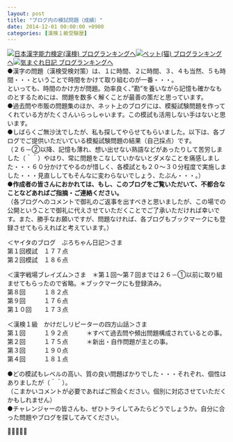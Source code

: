 ```yaml
---
layout: post
title: "ブログ内の模試問題（成績）"
date: 2014-12-01 00:00:00 +0900
categories: [漢検１級受験歴]
---
```


[![](/syuusyuu9701/assets/images/ブログ内の模試問題（成績）-br_c_3028_1.gif)](http://blog.with2.net/link.php?1659096:3028 "日本漢字能力検定(漢検) ブログランキングへ")[日本漢字能力検定(漢検) ブログランキングへ](http://blog.with2.net/link.php?1659096:3028)[![](/syuusyuu9701/assets/images/ブログ内の模試問題（成績）-br_c_1348_1.gif)](http://blog.with2.net/link.php?1659096:1348 "ペット(猫) ブログランキングへ")[ペット(猫) ブログランキングへ](http://blog.with2.net/link.php?1659096:1348)[![](/syuusyuu9701/assets/images/ブログ内の模試問題（成績）-br_c_9257_1.gif)](http://blog.with2.net/link.php?1659096:9257 "気まぐれ日記 ブログランキングへ")[気まぐれ日記 ブログランキングへ](http://blog.with2.net/link.php?1659096:9257)  
●漢字の問題（漢検受検対策）は、１に時間、２に時間、３、４も当然、５も時間・・・ということで時間をかけて取り組むのが一番・・・。  
といっても、時間のかけ方が問題。効率良く、”勘”を養いながら記憶も確かなものとするためには、問題を数多く解くことが最善の策だと思っています。  
●過去問や市販の問題集のほか、ネット上のブログには、模擬試験問題を作ってくれている方がたくさんいらっしゃいます。この模試も活用しない手はないと思います。  
●しばらくご無沙汰でしたが、私も探してやらせてもらいました。以下は、各ブログでご提供いただいている模擬試験問題の結果（自己採点）です。  
（２６－②以降、記憶も薄れ、想い出せない熟語などがあったりして苦労しました（＾＾）やはり、常に問題をこなしていかないとダメなことを痛感しました・・・６０分かけてやるのが惜しく、各模試とも２０～３０分程度で実施しました・・・見直ししてもそんなに変わらないでしょう、たぶん・・・。）  
**●作成者の皆さんにおかれては、もし、このブログをご覧いただいて、不都合なことなどあればご指摘・ご連絡ください。**  
（各ブログへのコメントで御礼のご返事を出すべきと思いましたが、この場での公開ということで御礼に代えさせていただくことでご了承いただければ幸いです。また、勝手なお願いですが、問題なければ、各ブログもブックマークにも登録させてもらえればと考えています。）  
  
＜ヤイタのブログ　ぶろちゃん日記＞さま  
第１回模試　１７７点  
第２回模試　１８６点  
  
＜漢字戦場ブレイズム＞さま　＊第１回～第７回までは２６－①以前に取り組ませてもらったので省略。＊ブックマークにも登録済み。  
第８回　　　１８２点  
第９回　　　１７６点  
第１０回　　１７３点  
  
＜漢検１級　かけだしリピーターの四方山話＞さま  
第１回　　　１９２点　　　＊すべて過去問や頻出問題構成されているとの事。  
第２回　　　１７５点　　　＊新出・自作問題が主との事。  
第３回　　　１９０点  
第４回　　　１８１点  
  
●どの模試もレベルの高い、質の良い問題ばかりでした・・・それぞれ、個性はありましたが（＾＾）。  
（こまかいコメントが必要であればご照会ください。個別に対応させていただくかもしれません）  
●チャレンジャーの皆さんも、ぜひトライしてみたらどうでしょうか。自分に合った問題やブログを探してみてください。  
  
👋👋👋👋👋  